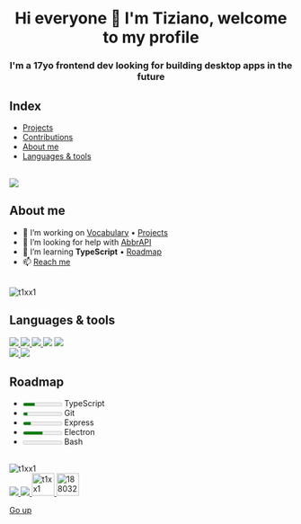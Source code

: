 <h1 align="center">Hi everyone 👋 I'm Tiziano, welcome to my profile</h1>
<h3 align="center">I'm a 17yo frontend dev looking for building desktop apps in the future</h3>

## Index

-  [Projects](./projects.md)
-  [Contributions](./contributions.md)
-  [About me](#about-me)
-  [Languages & tools](#languages--tools)

<br>

<img src="https://github-profile-trophy.vercel.app/?username=t1xx1&margin-h=15&margin-w=15&theme=onestar" />

## About me

-  🌱 I’m working on [Vocabulary](https://github.com/T1xx1/Vocabulary) • [Projects](./projects.md)
-  🤝 I’m looking for help with [AbbrAPI](https://github.com/T1xx1/AbbrAPI)
-  📖 I’m learning **TypeScript** • [Roadmap](#roadmap)
-  📫 [Reach me](https://formsubmit.co/el/dubimu)

<br>

<img align="center" src="https://github-readme-stats.vercel.app/api?username=t1xx1&show_icons=true&locale=en&theme=chartreuse-dark" alt="t1xx1" />

## Languages & tools

<a href="https://www.w3.org/html/" target="_blank" rel="noreferrer">
   <img src="https://img.icons8.com/color/50/000000/html-5--v1.png"/>
<a href="https://www.w3schools.com/css/" target="_blank" rel="noreferrer">
   <img src="https://img.icons8.com/color/48/000000/css3.png"/>
<a href="https://developer.mozilla.org/en-US/docs/Web/JavaScript" target="_blank" rel="noreferrer">
   <img src="https://img.icons8.com/fluency/50/000000/javascript.png"/>
</a>
<a href="https://it.wikipedia.org/wiki/Markdown" target="_blank" rel="noreferrer">
   <img src="https://img.icons8.com/ios/50/000000/markdown--v1.png"/></a>
<a href="https://sass-lang.com" target="_blank" rel="noreferrer">
   <img src="https://img.icons8.com/color/48/000000/sass.png"/>
</a>

<br>

<a href="https://nodejs.org" target="_blank" rel="noreferrer">
   <img src="https://img.icons8.com/color/48/000000/nodejs.png"/>
</a>
<a href="https://reactjs.org/" target="_blank" rel="noreferrer">
   <img src="https://img.icons8.com/color/48/000000/react-native.png"/>
</a>

<br>

## Roadmap

-  <meter max="10" value="3"></meter> TypeScript
-  <meter max="10" value="1"></meter> Git
-  <meter max="10" value="2"></meter> Express
-  <meter max="10" value="5"></meter> Electron
-  <meter max="10" value="0"></meter> Bash

<br>

<img src="https://github-readme-stats.vercel.app/api/top-langs?username=t1xx1&show_icons=true&locale=en&layout=compact&theme=dark" alt="t1xx1" />

<br>

<a href="https://instagram.com/t1xx1" target="blank">
   <img src="https://img.icons8.com/fluency/48/000000/instagram-new.png"/>
</a>
<a href="https://twitter.com/t1xx11" target="blank">
   <img src="https://img.icons8.com/color/48/000000/twitter--v1.png"/>
</a>
<a href="https://dev.to/t1xx1" target="blank">
   <img src="https://raw.githubusercontent.com/rahuldkjain/github-profile-readme-generator/master/src/images/icons/Social/devto.svg" alt="t1xx1" height="40" width="40" />
</a>
<a href="https://stackoverflow.com/users/18803230" target="blank">
   <img src="https://raw.githubusercontent.com/rahuldkjain/github-profile-readme-generator/master/src/images/icons/Social/stack-overflow.svg" alt="18803230" height="40" width="40" />
</a>

<br>

[Go up](#index)
